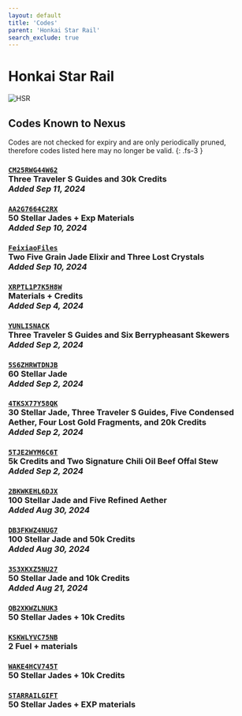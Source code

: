 ```yaml
---
layout: default
title: 'Codes'
parent: 'Honkai Star Rail'
search_exclude: true
---
```


# Honkai Star Rail

![HSR](https://cdn.discordapp.com/emojis/1264987654198399137.png)

## Codes Known to Nexus

Codes are not checked for expiry and are only periodically pruned, therefore codes listed here may no longer be valid.
{: .fs-3 }

### [`CM25RWG44W62`](https://hsr.hoyoverse.com/gift?code=CM25RWG44W62)<br />Three Traveler S Guides and 30k Credits<br />*Added Sep 11, 2024*

### [`AA2G7664C2RX`](https://hsr.hoyoverse.com/gift?code=AA2G7664C2RX)<br />50 Stellar Jades + Exp Materials<br />*Added Sep 10, 2024*

### [`FeixiaoFiles`](https://hsr.hoyoverse.com/gift?code=FeixiaoFiles)<br />Two Five Grain Jade Elixir and Three Lost Crystals<br />*Added Sep 10, 2024*

### [`XRPTL1P7K5H8W`](https://hsr.hoyoverse.com/gift?code=XRPTL1P7K5H8W)<br />Materials + Credits<br />*Added Sep 4, 2024*

### [`YUNLISNACK`](https://hsr.hoyoverse.com/gift?code=YUNLISNACK)<br />Three Traveler S Guides and Six Berrypheasant Skewers<br />*Added Sep 2, 2024*

### [`5S6ZHRWTDNJB`](https://hsr.hoyoverse.com/gift?code=5S6ZHRWTDNJB)<br />60 Stellar Jade<br />*Added Sep 2, 2024*

### [`4TKSX77Y58QK`](https://hsr.hoyoverse.com/gift?code=4TKSX77Y58QK)<br />30 Stellar Jade, Three Traveler S Guides, Five Condensed Aether, Four Lost Gold Fragments, and 20k Credits<br />*Added Sep 2, 2024*

### [`5TJE2WYM6C6T`](https://hsr.hoyoverse.com/gift?code=5TJE2WYM6C6T)<br />5k Credits and Two Signature Chili Oil Beef Offal Stew<br />*Added Sep 2, 2024*

### [`2BKWKEHL6DJX`](https://hsr.hoyoverse.com/gift?code=2BKWKEHL6DJX)<br />100 Stellar Jade and Five Refined Aether<br />*Added Aug 30, 2024*

### [`DB3FKWZ4NUG7`](https://hsr.hoyoverse.com/gift?code=DB3FKWZ4NUG7)<br />100 Stellar Jade and 50k Credits<br />*Added Aug 30, 2024*

### [`3S3XKXZ5NU27`](https://hsr.hoyoverse.com/gift?code=3S3XKXZ5NU27)<br />50 Stellar Jade and 10k Credits<br />*Added Aug 21, 2024*

### [`QB2XKWZLNUK3`](https://hsr.hoyoverse.com/gift?code=QB2XKWZLNUK3)<br />50 Stellar Jades + 10k Credits

### [`KSKWLYVC75NB`](https://hsr.hoyoverse.com/gift?code=KSKWLYVC75NB)<br />2 Fuel + materials

### [`WAKE4HCV745T`](https://hsr.hoyoverse.com/gift?code=WAKE4HCV745T)<br />50 Stellar Jades + 10k Credits

### [`STARRAILGIFT`](https://hsr.hoyoverse.com/gift?code=STARRAILGIFT)<br />50 Stellar Jades + EXP materials